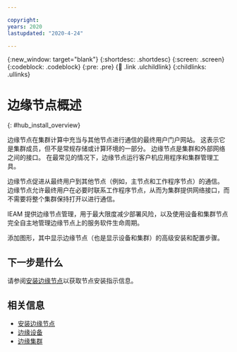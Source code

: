```yaml
---

copyright:
years: 2020
lastupdated: "2020-4-24"

---
```


{:new_window: target="blank"}
{:shortdesc: .shortdesc}
{:screen: .screen}
{:codeblock: .codeblock}
{:pre: .pre}
{:child: .link .ulchildlink}
{:childlinks: .ullinks}

# 边缘节点概述
{: #hub_install_overview}

边缘节点在集群计算中充当与其他节点进行通信的最终用户门户网站。 这表示它是集群成员，但不是常规存储或计算环境的一部分。 边缘节点是集群和外部网络之间的接口。 在最常见的情况下，边缘节点运行客户机应用程序和集群管理工具。

边缘节点促进从最终用户到其他节点（例如，主节点和工作程序节点）的通信。 边缘节点允许最终用户在必要时联系工作程序节点，从而为集群提供网络接口，而不需要将整个集群保持打开以进行通信。

IEAM 提供边缘节点管理，用于最大限度减少部署风险，以及使用设备和集群节点完全自主地管理边缘节点上的服务软件生命周期。

添加图形，其中显示边缘节点（也是显示设备和集群）的高级安装和配置步骤。 

## 下一步是什么

请参阅[安装边缘节点](installing_edge_nodes.md)以获取节点安装指示信息。

## 相关信息

* [安装边缘节点](installing_edge_nodes.md)
* [边缘设备](../developing/edge_devices.md)
* [边缘集群](../developing/edge_clusters.md)
